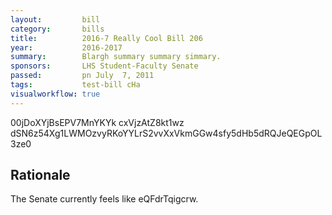```yaml
---
layout:         bill
category:       bills
title:          2016-7 Really Cool Bill 206
year:           2016-2017
summary:        Blargh summary summary simmary.
sponsors:       LHS Student-Faculty Senate
passed:         pn July  7, 2011
tags:           test-bill cHa
visualworkflow: true
---
```



00jDoXYjBsEPV7MnYKYk cxVjzAtZ8kt1wz dSN6z54Xg1LWMOzvyRKoYYLrS2vvXxVkmGGw4sfy5dHb5dRQJeQEGpOL3ze0 




Rationale
---------
The Senate currently feels like eQFdrTqigcrw.
